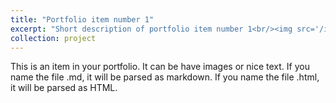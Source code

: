 ```yaml
---
title: "Portfolio item number 1"
excerpt: "Short description of portfolio item number 1<br/><img src='/images/500x300.png'>"
collection: project
---
```


This is an item in your portfolio. It can be have images or nice text. If you name the file .md, it will be parsed as markdown. If you name the file .html, it will be parsed as HTML. 
